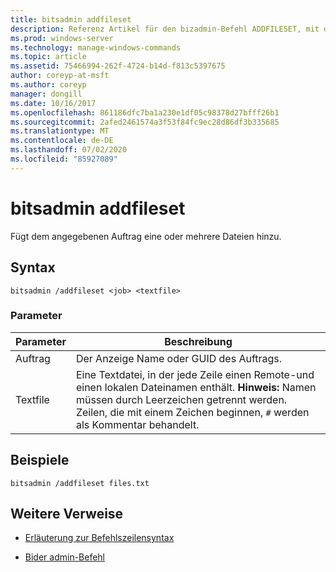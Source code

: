 ```yaml
---
title: bitsadmin addfileset
description: Referenz Artikel für den bizadmin-Befehl ADDFILESET, mit dem dem angegebenen Auftrag eine oder mehrere Dateien hinzugefügt werden.
ms.prod: windows-server
ms.technology: manage-windows-commands
ms.topic: article
ms.assetid: 75466994-262f-4724-b14d-f813c5397675
author: coreyp-at-msft
ms.author: coreyp
manager: dongill
ms.date: 10/16/2017
ms.openlocfilehash: 861186dfc7ba1a230e1df05c98378d27bfff26b1
ms.sourcegitcommit: 2afed2461574a3f53f84fc9ec28d86df3b335685
ms.translationtype: MT
ms.contentlocale: de-DE
ms.lasthandoff: 07/02/2020
ms.locfileid: "85927089"
---
```

# <a name="bitsadmin-addfileset"></a>bitsadmin addfileset

Fügt dem angegebenen Auftrag eine oder mehrere Dateien hinzu.

## <a name="syntax"></a>Syntax

```
bitsadmin /addfileset <job> <textfile>
```

### <a name="parameters"></a>Parameter

| Parameter | Beschreibung |
| --------- | ----------- |
| Auftrag | Der Anzeige Name oder GUID des Auftrags. |
| Textfile | Eine Textdatei, in der jede Zeile einen Remote-und einen lokalen Dateinamen enthält. **Hinweis:** Namen müssen durch Leerzeichen getrennt werden. Zeilen, die mit einem Zeichen beginnen, `#` werden als Kommentar behandelt. |

## <a name="examples"></a>Beispiele

```
bitsadmin /addfileset files.txt
```

## <a name="additional-references"></a>Weitere Verweise

- [Erläuterung zur Befehlszeilensyntax](command-line-syntax-key.md)

- [Bider admin-Befehl](bitsadmin.md)
